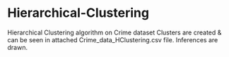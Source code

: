 # Hierarchical-Clustering 
Hierarchical Clustering algorithm on Crime dataset
Clusters are created & can be seen in attached Crime_data_HClustering.csv file.
Inferences are drawn.
